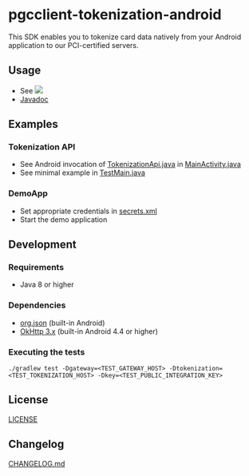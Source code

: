 # pgcclient-tokenization-android

This SDK enables you to tokenize card data natively from your Android application to our PCI-certified servers.

## Usage

- See [![](https://jitpack.io/v/PgcClient/pgcclient-tokenization-android.svg)](https://jitpack.io/#PgcClient/pgcclient-tokenization-android)
- [Javadoc](https://javadoc.jitpack.io/com/PgcClient/pgcclient-tokenization-android/latest/javadoc/index.html)


## Examples

### Tokenization API
- See Android invocation of [TokenizationApi.java](pgcclient-tokenization-api/src/main/java/pgc/api/tokenization/TokenizationApi.java) in [MainActivity.java](pgcclient-tokenization-demoapp/src/main/java/pgc/tokenizationdemo/MainActivity.java)
- See minimal example in [TestMain.java](pgcclient-tokenization-api/src/test/java/pgc/api/tokenization/TestMain.java)


### DemoApp
- Set appropriate credentials in [secrets.xml](pgcclient-tokenization-demoapp/src/main/res/values/secrets.xml)
- Start the demo application

## Development

### Requirements
- Java 8 or higher

### Dependencies
- [org.json](https://github.com/stleary/JSON-java) (built-in Android)
- [OkHttp 3.x](http://square.github.io/okhttp/) (built-in Android 4.4 or higher)

### Executing the tests
```
./gradlew test -Dgateway=<TEST_GATEWAY_HOST> -Dtokenization=<TEST_TOKENIZATION_HOST> -Dkey=<TEST_PUBLIC_INTEGRATION_KEY>
```

## License

[LICENSE](LICENSE)

## Changelog

[CHANGELOG.md](CHANGELOG.md)
